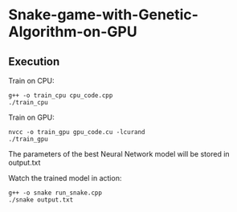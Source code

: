 # Snake-game-with-Genetic-Algorithm-on-GPU

## Execution
Train on CPU:
```
g++ -o train_cpu cpu_code.cpp
./train_cpu
```

Train on GPU:
```
nvcc -o train_gpu gpu_code.cu -lcurand
./train_gpu
```

The parameters of the best Neural Network model will be stored in output.txt

Watch the trained model in action:
```
g++ -o snake run_snake.cpp
./snake output.txt
```
